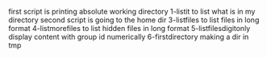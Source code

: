 first script is printing absolute working directory
1-listit to list what is in my directory
second script is going to  the home dir
3-listfiles to list files in long format
4-listmorefiles to list hidden files in long format
5-listfilesdigitonly display content with group id numerically
6-firstdirectory making a dir in tmp
